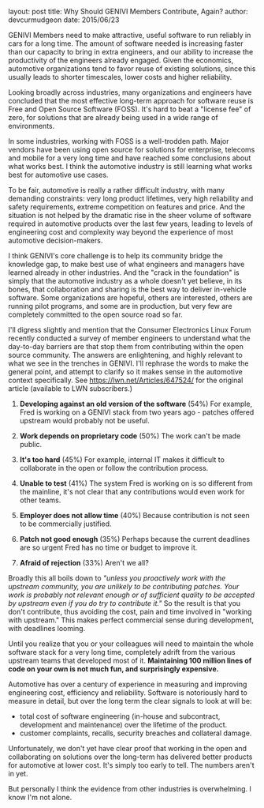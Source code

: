 layout: post
title: Why Should GENIVI Members Contribute, Again?
author: devcurmudgeon
date: 2015/06/23

GENIVI Members need to make attractive, useful software to run reliably in cars for a long time. The amount of software needed is increasing faster than our capacity to bring in extra engineers, and our ability to increase the productivity of the engineers already engaged. Given the economics, automotive organizations tend to favor reuse of existing solutions, since this usually leads to shorter timescales, lower costs and higher reliability.
 
Looking broadly across industries, many organizations and engineers have concluded that the most effective long-term approach for software reuse is Free and Open Source Software (FOSS). It's hard to beat a "license fee" of zero, for solutions that are already being used in a wide range of environments.

In some industries, working with FOSS is a well-trodden path. Major vendors have been using open source for solutions for enterprise, telecoms and mobile for a very long time and have reached some conclusions about what works best. I think the automotive industry is still learning what works best for automotive use cases.
 
To be fair, automotive is really a rather difficult industry, with many demanding constraints: very long product lifetimes, very high reliability and safety requirements, extreme competition on features and price. And the situation is not helped by the dramatic rise in the sheer volume of software required in automotive products over the last few years, leading to levels of engineering cost and complexity way beyond the experience of most automotive decision-makers.
 
I think GENIVI's core challenge is to help its community bridge the knowledge gap, to make best use of what engineers and managers have learned already in other industries. And the "crack in the foundation" is simply that the automotive industry as a whole doesn't yet believe, in its bones, that collaboration and sharing is the best way to deliver in-vehicle software.  Some organizations are hopeful, others are interested, others are running pilot programs, and some are in production, but very few are completely committed to the open source road so far.
 
I'll digress slightly and mention that the Consumer Electronics Linux Forum recently conducted a survey of member engineers to understand what the day-to-day barriers are that stop them from contributing within the open source community. The answers are enlightening, and highly relevant to what we see in the trenches in GENIVI. I'll rephrase the words to make the general point, and attempt to clarify so it makes sense in the automotive context specifically. See https://lwn.net/Articles/647524/ for the original article (available to LWN subscribers.)
 
1. <b>Developing against an old version of the software</b> (54%)
For example, Fred is working on a GENIVI stack from two years ago - patches offered upstream would probably not be useful.
 
2. <b>Work depends on proprietary code</b> (50%)
The work can't be made public.
 
3.  <b>It's too hard</b> (45%)
For example, internal IT makes it difficult to collaborate in the open or follow the contribution process.

4.  <b>Unable to test</b> (41%)
The system Fred is working on is so different from the mainline, it's not clear that any contributions would even work for other teams.
 
5.  <b>Employer does not allow time</b> (40%)
Because contribution is not seen to be commercially justified.
 
6.  <b>Patch not good enough</b> (35%)
Perhaps because the current deadlines are so urgent Fred has no time or budget to improve it.
 
7.  <b>Afraid of rejection</b> (33%)
Aren't we all?
 
Broadly this all boils down to <i>"unless you proactively work with the upstream community, you are unlikely to be contributing patches. Your work is probably not relevant enough or of sufficient quality to be accepted by upstream even if you do try to contribute it."</i>  So the result is that you don't contribute, thus avoiding the cost, pain and time involved in "working with upstream." This makes perfect commercial sense during development, with deadlines looming.
 
Until you realize that you or your colleagues will need to maintain the whole software stack for a very long time, completely adrift from the various upstream teams that developed most of it. <b>Maintaining 100 million lines of code on your own is not much fun, and surprisingly expensive.</b>
 
Automotive has over a century of experience in measuring and improving engineering cost, efficiency and reliability. Software is notoriously hard to measure in detail, but over the long term the clear signals to look at will be:

- total cost of software engineering (in-house and subcontract, development and maintenance) over the lifetime of the product.
- customer complaints, recalls, security breaches and collateral damage.

Unfortunately, we don't yet have clear proof that working in the open and collaborating on solutions over the long-term has delivered better products for automotive at lower cost. It's simply too early to tell.  The numbers aren't in yet. 

But personally I think the evidence from other industries is overwhelming. I know I'm not alone.